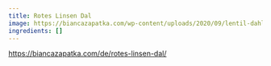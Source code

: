 ```yaml
---
title: Rotes Linsen Dal
image: https://biancazapatka.com/wp-content/uploads/2020/09/lentil-dahl-indian-curry.jpg
ingredients: []
---
```

https://biancazapatka.com/de/rotes-linsen-dal/